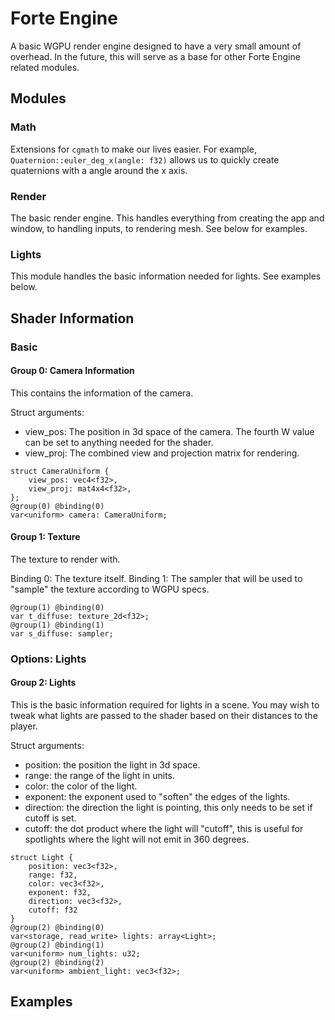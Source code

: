 # Forte Engine

A basic WGPU render engine designed to have a very small amount of overhead.
In the future, this will serve as a base for other Forte Engine related modules.

## Modules
### Math
Extensions for `cgmath` to make our lives easier.  For example, `Quaternion::euler_deg_x(angle: f32)` allows us to quickly create quaternions with a angle around the x axis.

### Render
The basic render engine.  This handles everything from creating the app and window, to handling inputs, to rendering mesh.  See below for examples.

### Lights
This module handles the basic information needed for lights.  See examples below.

## Shader Information
### Basic
#### Group 0: Camera Information
This contains the information of the camera.  

Struct arguments:
 - view_pos: The position in 3d space of the camera.  The fourth W value can be set to anything needed for the shader.
 - view_proj: The combined view and projection matrix for rendering.

```wgsl
struct CameraUniform {
    view_pos: vec4<f32>,
    view_proj: mat4x4<f32>,
};
@group(0) @binding(0)
var<uniform> camera: CameraUniform;
```

#### Group 1: Texture
The texture to render with.

Binding 0: The texture itself.
Binding 1: The sampler that will be used to "sample" the texture according to WGPU specs.

```wgsl
@group(1) @binding(0)
var t_diffuse: texture_2d<f32>;
@group(1) @binding(1)
var s_diffuse: sampler;
```

### Options: Lights
#### Group 2: Lights
This is the basic information required for lights in a scene.  You may wish to tweak what lights are passed to the shader based on their distances to the player.

Struct arguments:
- position: the position the light in 3d space.
- range: the range of the light in units.
- color: the color of the light.
- exponent: the exponent used to "soften" the edges of the lights.
- direction: the direction the light is pointing, this only needs to be set if cutoff is set.
- cutoff: the dot product where the light will "cutoff", this is useful for spotlights where the light will not emit in 360 degrees.

```wgsl
struct Light {
    position: vec3<f32>,
    range: f32,
    color: vec3<f32>,
    exponent: f32,
    direction: vec3<f32>, 
    cutoff: f32
}
@group(2) @binding(0)
var<storage, read_write> lights: array<Light>;
@group(2) @binding(1)
var<uniform> num_lights: u32;
@group(2) @binding(2)
var<uniform> ambient_light: vec3<f32>;
```

## Examples
